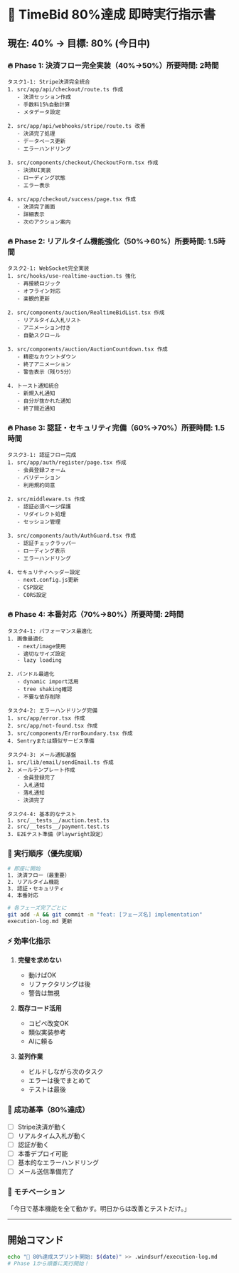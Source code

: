 # 🚀 TimeBid 80%達成 即時実行指示書

## 現在: 40% → 目標: 80% (今日中)

### 🔥 Phase 1: 決済フロー完全実装（40%→50%）所要時間: 2時間

```
タスク1-1: Stripe決済完全統合
1. src/app/api/checkout/route.ts 作成
   - 決済セッション作成
   - 手数料15%自動計算
   - メタデータ設定

2. src/app/api/webhooks/stripe/route.ts 改善
   - 決済完了処理
   - データベース更新
   - エラーハンドリング

3. src/components/checkout/CheckoutForm.tsx 作成
   - 決済UI実装
   - ローディング状態
   - エラー表示

4. src/app/checkout/success/page.tsx 作成
   - 決済完了画面
   - 詳細表示
   - 次のアクション案内
```

### 🔥 Phase 2: リアルタイム機能強化（50%→60%）所要時間: 1.5時間

```
タスク2-1: WebSocket完全実装
1. src/hooks/use-realtime-auction.ts 強化
   - 再接続ロジック
   - オフライン対応
   - 楽観的更新

2. src/components/auction/RealtimeBidList.tsx 作成
   - リアルタイム入札リスト
   - アニメーション付き
   - 自動スクロール

3. src/components/auction/AuctionCountdown.tsx 作成
   - 精密なカウントダウン
   - 終了アニメーション
   - 警告表示（残り5分）

4. トースト通知統合
   - 新規入札通知
   - 自分が抜かれた通知
   - 終了間近通知
```

### 🔥 Phase 3: 認証・セキュリティ完備（60%→70%）所要時間: 1.5時間

```
タスク3-1: 認証フロー完成
1. src/app/auth/register/page.tsx 作成
   - 会員登録フォーム
   - バリデーション
   - 利用規約同意

2. src/middleware.ts 作成
   - 認証必須ページ保護
   - リダイレクト処理
   - セッション管理

3. src/components/auth/AuthGuard.tsx 作成
   - 認証チェックラッパー
   - ローディング表示
   - エラーハンドリング

4. セキュリティヘッダー設定
   - next.config.js更新
   - CSP設定
   - CORS設定
```

### 🔥 Phase 4: 本番対応（70%→80%）所要時間: 2時間

```
タスク4-1: パフォーマンス最適化
1. 画像最適化
   - next/image使用
   - 適切なサイズ設定
   - lazy loading

2. バンドル最適化
   - dynamic import活用
   - tree shaking確認
   - 不要な依存削除

タスク4-2: エラーハンドリング完備
1. src/app/error.tsx 作成
2. src/app/not-found.tsx 作成
3. src/components/ErrorBoundary.tsx 作成
4. Sentryまたは類似サービス準備

タスク4-3: メール通知基盤
1. src/lib/email/sendEmail.ts 作成
2. メールテンプレート作成
   - 会員登録完了
   - 入札通知
   - 落札通知
   - 決済完了

タスク4-4: 基本的なテスト
1. src/__tests__/auction.test.ts
2. src/__tests__/payment.test.ts
3. E2Eテスト準備（Playwright設定）
```

### 📝 実行順序（優先度順）

```bash
# 即座に開始
1. 決済フロー（最重要）
2. リアルタイム機能
3. 認証・セキュリティ
4. 本番対応

# 各フェーズ完了ごとに
git add -A && git commit -m "feat: [フェーズ名] implementation"
execution-log.md 更新
```

### ⚡ 効率化指示

1. **完璧を求めない**
   - 動けばOK
   - リファクタリングは後
   - 警告は無視

2. **既存コード活用**
   - コピペ改変OK
   - 類似実装参考
   - AIに頼る

3. **並列作業**
   - ビルドしながら次のタスク
   - エラーは後でまとめて
   - テストは最後

### 🎯 成功基準（80%達成）

- [ ] Stripe決済が動く
- [ ] リアルタイム入札が動く
- [ ] 認証が動く
- [ ] 本番デプロイ可能
- [ ] 基本的なエラーハンドリング
- [ ] メール送信準備完了

### 💪 モチベーション

「今日で基本機能を全て動かす。明日からは改善とテストだけ。」

---

## 開始コマンド

```bash
echo "🚀 80%達成スプリント開始: $(date)" >> .windsurf/execution-log.md
# Phase 1から順番に実行開始！
```

